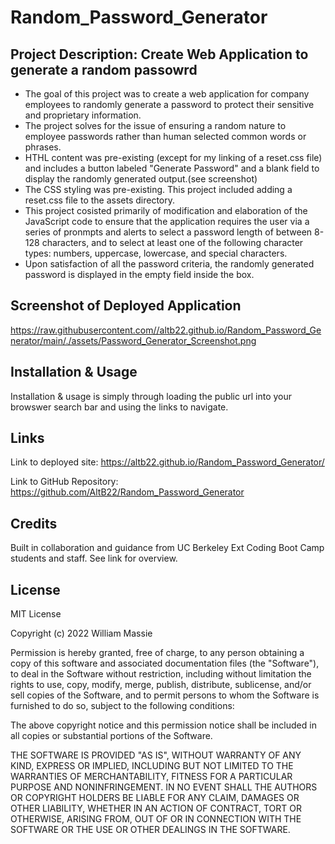 # Random_Password_Generator

## Project Description: Create Web Application to generate a random passowrd

- The goal of this project was to create a web application for company employees to randomly generate a password to protect their sensitive and proprietary information.
- The project solves for the issue of ensuring a random nature to employee passwords rather than human selected common words or phrases.
- HTHL content was pre-existing (except for my linking of a reset.css file) and includes a button labeled "Generate Password" and a blank field to display the randomly generated output.(see screenshot)
- The CSS styling was pre-existing.  This project included adding a reset.css file to the assets directory.
- This project cosisted primarily of modification and elaboration of the JavaScript code to ensure that the application requires the user via a series of pronmpts and alerts to select a password length of between 8-128 characters, and to select at least one of the following character types: numbers, uppercase, lowercase, and special characters.
- Upon satisfaction of all the password criteria, the randomly generated password is displayed in the empty field inside the box.


## Screenshot of Deployed Application

https://raw.githubusercontent.com//altb22.github.io/Random_Password_Generator/main/./assets/Password_Generator_Screenshot.png

## Installation & Usage

Installation & usage is simply through loading the public url into your browswer search bar and using the links to navigate.


## Links 

Link to deployed site:
https://altb22.github.io/Random_Password_Generator/

Link to GitHub Repository:
https://github.com/AltB22/Random_Password_Generator


## Credits

Built in collaboration and guidance from UC Berkeley Ext Coding Boot Camp students and staff. See link for overview.


## License

MIT License

Copyright (c) 2022 William Massie

Permission is hereby granted, free of charge, to any person obtaining a copy
of this software and associated documentation files (the "Software"), to deal
in the Software without restriction, including without limitation the rights
to use, copy, modify, merge, publish, distribute, sublicense, and/or sell
copies of the Software, and to permit persons to whom the Software is
furnished to do so, subject to the following conditions:

The above copyright notice and this permission notice shall be included in all
copies or substantial portions of the Software.

THE SOFTWARE IS PROVIDED "AS IS", WITHOUT WARRANTY OF ANY KIND, EXPRESS OR
IMPLIED, INCLUDING BUT NOT LIMITED TO THE WARRANTIES OF MERCHANTABILITY,
FITNESS FOR A PARTICULAR PURPOSE AND NONINFRINGEMENT. IN NO EVENT SHALL THE
AUTHORS OR COPYRIGHT HOLDERS BE LIABLE FOR ANY CLAIM, DAMAGES OR OTHER
LIABILITY, WHETHER IN AN ACTION OF CONTRACT, TORT OR OTHERWISE, ARISING FROM,
OUT OF OR IN CONNECTION WITH THE SOFTWARE OR THE USE OR OTHER DEALINGS IN THE
SOFTWARE.